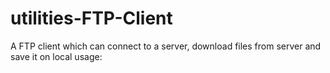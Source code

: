 utilities-FTP-Client
====================

A FTP client which can connect to a server, download files from server and save it on local
 usage:

